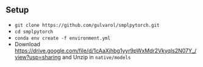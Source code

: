 ## Setup
  * `git clone https://github.com/gulvarol/smplpytorch.git`
  * `cd smplpytorch`
  * `conda env create -f environment.yml`
  *  Download https://drive.google.com/file/d/1cAaXjhbg1yyr9pWxMdr2Vkyqls2N07Y_/view?usp=sharing  and Unzip in `native/models`
